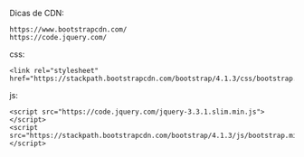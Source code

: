 Dicas de CDN:

    https://www.bootstrapcdn.com/
    https://code.jquery.com/

css:

    <link rel="stylesheet" href="https://stackpath.bootstrapcdn.com/bootstrap/4.1.3/css/bootstrap.min.css">

js:

    <script src="https://code.jquery.com/jquery-3.3.1.slim.min.js"></script>
    <script src="https://stackpath.bootstrapcdn.com/bootstrap/4.1.3/js/bootstrap.min.js"></script>

